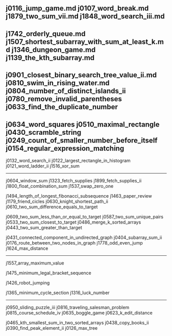 j0116_jump_game.md
j0107_word_break.md
j1879_two_sum_vii.md
j1848_word_search_iii.md
--
j1742_orderly_queue.md
j1507_shortest_subarray_with_sum_at_least_k.md
j1346_dungeon_game.md
j1139_the_kth_subarray.md
--
j0901_closest_binary_search_tree_value_ii.md 
j0810_swim_in_rising_water.md
j0804_number_of_distinct_islands_ii
j0780_remove_invalid_parentheses
j0633_find_the_duplicate_number
--
j0634_word_squares
j0510_maximal_rectangle
j0430_scramble_string
j0249_count_of_smaller_number_before_itself
j0154_regular_expression_matching
--
j0132_word_search_ii
j0122_largest_rectangle_in_histogram
j0121_word_ladder_ii
j1516_xor_sum


---
j0604_window_sum
j1323_fetch_supplies
j1899_fetch_supplies_ii
j1800_float_combination_sum
j1537_swap_zero_one

j1494_length_of_longest_fibonacci_subsequence
j1463_paper_review
j1179_friend_cicles
j0630_knight_shortest_path_ii
j0610_two_sum_difference_equals_to_target

j0609_two_sum_less_than_or_equal_to_target
j0587_two_sum_unique_pairs
j0533_two_sum_closest_to_target
j0486_merge_k_sorted_arrays
j0443_two_sum_greater_than_target

j0431_connected_component_in_undirected_graph
j0404_subarray_sum_ii
j0176_route_between_two_nodes_in_graph
j1778_odd_even_jump
j1624_max_distance

---

j1557_array_maximum_value

j1475_minimum_legal_bracket_sequence

j1426_robot_jumping

j1365_minimum_cycle_section
j1316_luck_number


---

j0950_sliding_puzzle_iii
j0816_traveling_salesman_problem
j0815_course_schedule_iv
j0635_boggle_game
j0623_k_edit_distance

j0465_kth_smallest_sum_in_two_sorted_arrays
j0438_copy_books_ii
j0390_find_peak_element_ii
j0126_max_tree

